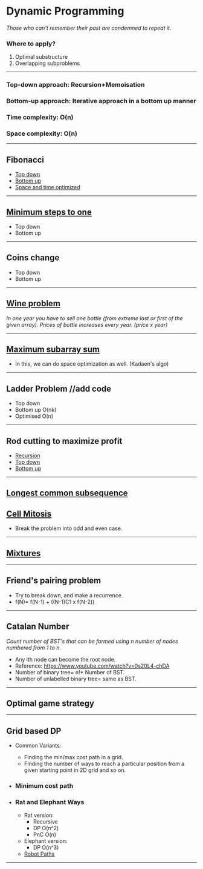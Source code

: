 # Dynamic Programming
*Those who  can't remember their past are condemned to repeat it.*

### Where to apply?
 1. Optimal substructure
 2. Overlapping subproblems

<hr/> 

### Top-down approach: Recursion+Memoisation
### Bottom-up approach: Iterative approach in a bottom up manner

### Time complexity: O(n)
### Space complexity: O(n)

<hr/>

## Fibonacci
 * <a href="https://github.com/sanya2508/Dynamic-Programming/blob/master/01-fib.cpp">Top down</a>
 * <a href="https://github.com/sanya2508/Dynamic-Programming/blob/master/02-fib%20bottom%20up.cpp">Bottom up</a>
 * <a href="https://github.com/sanya2508/Dynamic-Programming/blob/master/fib%20space%20and%20time%20optimized.cpp">Space and time optimized

<hr/>

## <a href="https://github.com/sanya2508/Dynamic-Programming/blob/master/03-%20reduce%20number%20to%20one%20in%20min%20steps.cpp">Minimum steps to one</a>
 * Top down
 * Bottom up

<hr/>

## Coins change
 * Top down
 * Bottom up

<hr/>

## <a href="https://github.com/sanya2508/Dynamic-Programming/blob/master/wine%20problem.cpp">Wine problem</a>
*In one year you have to sell one bottle (from extreme last or first of the given array). Prices of bottle increases every year. (price x year)*

<hr/>

## <a href="https://github.com/sanya2508/Dynamic-Programming/tree/master">Maximum subarray sum</a>
 * In this, we can do space optimization as well. (Kadaen's algo)

<hr/>

## Ladder Problem //add code
 * Top down
 * Bottom up O(nk)
 * Optimised O(n)

<hr/>

## Rod cutting to maximize profit
 * <a href="https://github.com/sanya2508/Dynamic-Programming/blob/master/06-%20rod%20cutting%20(recursion).cpp">Recursion</a>
 * <a href="https://github.com/sanya2508/Dynamic-Programming/blob/master/06-%20rod%20cutting%20(memoization).cpp">Top down</a>
 * <a href="https://github.com/sanya2508/Dynamic-Programming/blob/master/06-%20rod%20cutting%20(bottom%20up%20dp).cpp">Bottom up</a>

<hr/>

## <a href="https://github.com/sanya2508/Dynamic-Programming/blob/master/09-longest%20common%20subsequence.cpp">Longest common subsequence</a>

## <a href="https://github.com/sanya2508/Dynamic-Programming/blob/master/11-cell%20mitosis.cpp">Cell Mitosis</a>
 * Break the problem into odd and even case.

<hr/>

## <a href="https://github.com/sanya2508/Dynamic-Programming/blob/master/13-mixtures.cpp">Mixtures</a>

<hr/>

## Friend's pairing problem
 * Try to break down, and make a recurrence.
 * f(N)= f(N-1) + ((N-1)C1 x f(N-2))

<hr/>

## Catalan Number
*Count number of BST's that can be formed using n number of nodes numbered from 1 to n.*

 * Any ith node can become the root node.
 * Reference: https://www.youtube.com/watch?v=0s20L4-chDA
 * Number of binary tree= n!* Number of BST.
 * Number of unlabelled binary tree= same as BST.

<hr/>

## Optimal game strategy

<hr/>

## Grid based DP
 * Common Variants:
     * Finding the min/max cost path in a grid.
     * Finding the number of ways to reach a particular position from a given starting point in 2D grid and so on.
     
 * ### Minimum cost path
 * ### Rat and Elephant Ways
     * Rat version:
         * Recursive
         * DP O(n^2)
         * PnC O(n)
     * Elephant version:
         * DP O(n^3)
     * <a href="https://github.com/sanya2508/Dynamic-Programming/blob/master/12-robot%20paths.cpp">Robot Paths</a>

<hr/>
